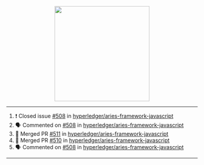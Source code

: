 <p align="center">
<img src="https://user-images.githubusercontent.com/61358536/126118557-75ac74a7-4655-4289-9a8d-e536322b7423.png" height="250" width="250"/>
</p>

---

<!--START_SECTION:activity-->
1. ❗️ Closed issue [#508](https://github.com/hyperledger/aries-framework-javascript/issues/508) in [hyperledger/aries-framework-javascript](https://github.com/hyperledger/aries-framework-javascript)
2. 🗣 Commented on [#508](https://github.com/hyperledger/aries-framework-javascript/issues/508) in [hyperledger/aries-framework-javascript](https://github.com/hyperledger/aries-framework-javascript)
3. 🎉 Merged PR [#511](https://github.com/hyperledger/aries-framework-javascript/pull/511) in [hyperledger/aries-framework-javascript](https://github.com/hyperledger/aries-framework-javascript)
4. 🎉 Merged PR [#510](https://github.com/hyperledger/aries-framework-javascript/pull/510) in [hyperledger/aries-framework-javascript](https://github.com/hyperledger/aries-framework-javascript)
5. 🗣 Commented on [#508](https://github.com/hyperledger/aries-framework-javascript/issues/508) in [hyperledger/aries-framework-javascript](https://github.com/hyperledger/aries-framework-javascript)
<!--END_SECTION:activity-->

---

